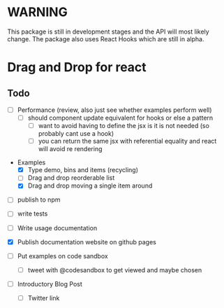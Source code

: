 # WARNING

This package is still in development stages and the API will most likely change. The package also uses React Hooks which are still in alpha.

# Drag and Drop for react


## Todo

- [ ] Performance (review, also just see whether examples perform well)
  - [ ] should component update equivalent for hooks or else a pattern
    - [ ] want to avoid having to define the jsx is it is not needed (so probably cant use a hook)
    - [ ] you can return the same jsx with referential equality and react will avoid re rendering

- Examples
  - [x] Type demo, bins and items (recycling)
  - [ ] Drag and drop reorderable list
  - [x] Drag and drop moving a single item around

- [ ] publish to npm

- [ ] write tests

- [ ] Write usage documentation

- [x] Publish documentation website on github pages

- [ ] Put examples on code sandbox
  - [ ] tweet with @codesandbox to get viewed and maybe chosen

- [ ] Introductory Blog Post
  - [ ] Twitter link
